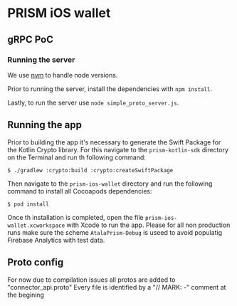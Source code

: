 # PRISM iOS wallet

## gRPC PoC

### Running the server

We use [nvm](https://github.com/nvm-sh/nvm) to handle node versions.

Prior to running the server, install the dependencies with `npm install`.

Lastly, to run the server use `node simple_proto_server.js`.

## Running the app

Prior to building the app it's necessary to generate the Swift Package for the Kotlin Crypto library. For this navigate to the `prism-kotlin-sdk` directory on the Terminal and run th following command:
```
$ ./gradlew :crypto:build :crypto:createSwiftPackage
```
Then navigate to the `prism-ios-wallet` directory and run the following command to install all Cocoapods dependencies:
```
$ pod install
```
Once th installation is completed, open the file `prism-ios-wallet.xcworkspace` with Xcode to run the app. Please for all non production runs make sure the scheme `AtalaPrism-Debug`  is useed to avoid populatig Firebase Analytics with test data.


## Proto config

For now due to compilation issues all protos are added to "connector_api.proto"
Every file is identified by a "// MARK: -" comment at the begining
